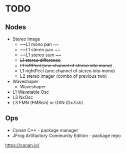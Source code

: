 # TODO

## Nodes
* Stereo Image
    * ~~L1 mono pan   ~~
    * ~~L1 stereo pan ~~
    * ~~L1 stereo sum ~~
    * ~~L1 stereo difference~~
    * ~~L1 leftPeel  (one channel of stereo into mono)~~
    * ~~L1 rightPeel (one channel of stereo into mono)~~
    * L2 stereo imager (combo of previous two)
* Waveshaper
    * Waveshaper<waveshapeFn>
* L1 Wavetable Osc
* L3 NxOsc
* L3 FMN (FM8ish) or DXN (Dx7ish)

## Ops
* Conan C++ - package manager
* JFrog Artifactory Community Edition - package repo

https://conan.io/

